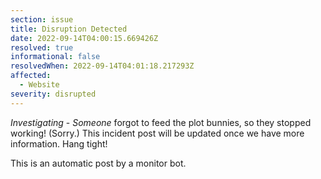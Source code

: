 ```yaml
---
section: issue
title: Disruption Detected
date: 2022-09-14T04:00:15.669426Z
resolved: true
informational: false
resolvedWhen: 2022-09-14T04:01:18.217293Z
affected:
  - Website
severity: disrupted
---
```

*Investigating* - _Someone_ forgot to feed the plot bunnies, so they stopped working! (Sorry.) This incident post will be updated once we have more information. Hang tight!

This is an automatic post by a monitor bot.
        